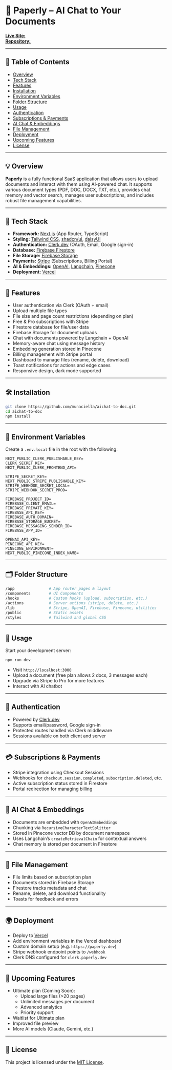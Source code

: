 # 📄 Paperly – AI Chat to Your Documents

[**Live Site:**](https://paperly.dev)  
[**Repository:**](https://github.com/munaciella/aichat-to-doc)

---

## 🧭 Table of Contents

- [Overview](#overview)
- [Tech Stack](#tech-stack)
- [Features](#features)
- [Installation](#installation)
- [Environment Variables](#environment-variables)
- [Folder Structure](#folder-structure)
- [Usage](#usage)
- [Authentication](#authentication)
- [Subscriptions & Payments](#subscriptions-payments)
- [AI Chat & Embeddings](#ai-chat-embeddings)
- [File Management](#file-management)
- [Deployment](#deployment)
- [Upcoming Features](#upcoming-features)
- [License](#license)

---

## 💡 Overview
**Paperly** is a fully functional SaaS application that allows users to upload documents and interact with them using AI-powered chat. It supports various document types (PDF, DOC, DOCX, TXT, etc.), provides chat memory and vector search, manages user subscriptions, and includes robust file management capabilities.

---

## 🔧 Tech Stack
- **Framework:** [Next.js](https://nextjs.org/) (App Router, TypeScript)
- **Styling:** [Tailwind CSS](https://tailwindcss.com/), [shadcn/ui](https://ui.shadcn.com/), [daisyUI](https://daisyui.com/)
- **Authentication:** [Clerk.dev](https://clerk.dev/) (OAuth, Email, Google sign-in)
- **Database:** [Firebase Firestore](https://firebase.google.com/products/firestore)
- **File Storage:** [Firebase Storage](https://firebase.google.com/products/storage)
- **Payments:** [Stripe](https://stripe.com/) (Subscriptions, Billing Portal)
- **AI & Embeddings:** [OpenAI](https://openai.com/), [Langchain](https://www.langchain.com/), [Pinecone](https://www.pinecone.io/)
- **Deployment:** [Vercel](https://vercel.com/)

---

## 🚀 Features
- User authentication via Clerk (OAuth + email)
- Upload multiple file types
- File size and page count restrictions (depending on plan)
- Free & Pro subscriptions with Stripe
- Firestore database for file/user data
- Firebase Storage for document uploads
- Chat with documents powered by Langchain + OpenAI
- Memory-aware chat using message history
- Embedding generation stored in Pinecone
- Billing management with Stripe portal
- Dashboard to manage files (rename, delete, download)
- Toast notifications for actions and edge cases
- Responsive design, dark mode supported

---

## 🛠 Installation
```bash
git clone https://github.com/munaciella/aichat-to-doc.git
cd aichat-to-doc
npm install
```

---

## 🔐 Environment Variables
Create a `.env.local` file in the root with the following:
```env
NEXT_PUBLIC_CLERK_PUBLISHABLE_KEY=
CLERK_SECRET_KEY=
NEXT_PUBLIC_CLERK_FRONTEND_API=

STRIPE_SECRET_KEY=
NEXT_PUBLIC_STRIPE_PUBLISHABLE_KEY=
STRIPE_WEBHOOK_SECRET_LOCAL=
STRIPE_WEBHOOK_SECRET_PROD=

FIREBASE_PROJECT_ID=
FIREBASE_CLIENT_EMAIL=
FIREBASE_PRIVATE_KEY=
FIREBASE_API_KEY=
FIREBASE_AUTH_DOMAIN=
FIREBASE_STORAGE_BUCKET=
FIREBASE_MESSAGING_SENDER_ID=
FIREBASE_APP_ID=

OPENAI_API_KEY=
PINECONE_API_KEY=
PINECONE_ENVIRONMENT=
NEXT_PUBLIC_PINECONE_INDEX_NAME=
```

---

## 🗂 Folder Structure
```bash
/app               # App router pages & layout
/components        # UI Components
/hooks             # Custom hooks (upload, subscription, etc.)
/actions           # Server actions (stripe, delete, etc.)
/lib               # Stripe, OpenAI, Firebase, Pinecone, utilities
/public            # Static assets
/styles            # Tailwind and global CSS
```

---

## 🧪 Usage
Start your development server:
```bash
npm run dev
```
- Visit `http://localhost:3000`
- Upload a document (free plan allows 2 docs, 3 messages each)
- Upgrade via Stripe to Pro for more features
- Interact with AI chatbot

---

## 🔑 Authentication
- Powered by [Clerk.dev](https://clerk.dev)
- Supports email/password, Google sign-in
- Protected routes handled via Clerk middleware
- Sessions available on both client and server

---

## 💳 Subscriptions & Payments
- Stripe integration using Checkout Sessions
- Webhooks for `checkout.session.completed`, `subscription.deleted`, etc.
- Active subscription status stored in Firestore
- Portal redirection for managing billing

---

## 🧠 AI Chat & Embeddings
- Documents are embedded with `OpenAIEmbeddings`
- Chunking via `RecursiveCharacterTextSplitter`
- Stored in Pinecone vector DB by document namespace
- Uses Langchain’s `createRetrievalChain` for contextual answers
- Chat memory is stored per document in Firestore

---

## 📂 File Management
- File limits based on subscription plan
- Documents stored in Firebase Storage
- Firestore tracks metadata and chat
- Rename, delete, and download functionality
- Toasts for feedback and errors

---

## 🌍 Deployment
- Deploy to [Vercel](https://vercel.com)
- Add environment variables in the Vercel dashboard
- Custom domain setup (e.g. `https://paperly.dev`)
- Stripe webhook endpoint points to `/webhook`
- Clerk DNS configured for `clerk.paperly.dev`

---

## 🔮 Upcoming Features
- Ultimate plan (Coming Soon):
  - Upload large files (>20 pages)
  - Unlimited messages per document
  - Advanced analytics
  - Priority support
- Waitlist for Ultimate plan
- Improved file preview
- More AI models (Claude, Gemini, etc.)

---

## 📄 License
This project is licensed under the [MIT License](https://opensource.org/licenses/MIT).

